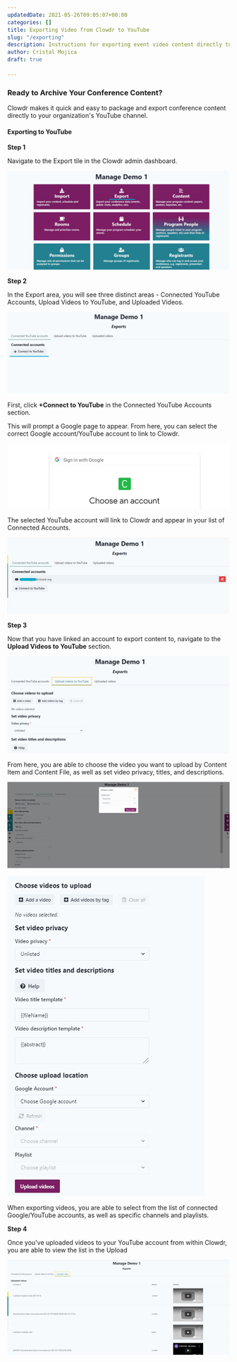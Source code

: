 ```yaml
---
updatedDate: 2021-05-26T09:05:07+00:00
categories: []
title: Exporting Video from Clowdr to YouTube
slug: "/exporting"
description: Instructions for exporting event video content directly to YouTube
author: Cristal Mojica
draft: true

---
```

### Ready to Archive Your Conference Content?

Clowdr makes it quick and easy to package and export conference content directly to your organization's YouTube channel.

#### Exporting to YouTube

**Step 1**

Navigate to the Export tile in the Clowdr admin dashboard.

![](/images/export-1.jpg)

**Step 2**

In the Export area, you will see three distinct areas - Connected YouTube Accounts, Upload Videos to YouTube, and Uploaded Videos. 

![](/images/export-2.jpg)

First, click **+Connect to YouTube** in the Connected YouTube Accounts section. 

This will prompt a Google page to appear. From here, you can select the correct Google account/YouTube account to link to Clowdr.

![](/images/export-3.jpg)

The selected YouTube account will link to Clowdr and appear in your list of Connected Accounts.

![](/images/export-4.jpg)

**Step 3**

Now that you have linked an account to export content to, navigate to the **Upload Videos to YouTube** section. 

![](/images/export-5.jpg)

From here, you are able to choose the video you want to upload by Content Item and Content File, as well as set video privacy, titles, and descriptions. 

![](/images/export-7a.jpg)

![](/images/export-6.jpg)

When exporting videos, you are able to select from the list of connected Google/YouTube accounts, as well as specific channels and playlists.

**Step 4**

Once you've uploaded videos to your YouTube account from within Clowdr, you are able to view the list in the Upload

![](/images/export-7.jpg)